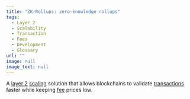 ```yaml
---
title: "ZK-Rollups: zero-knowledge rollups"
tags:
  - Layer 2
  - Scalability
  - Transaction
  - Fees
  - Development
  - Glossary
url: ""
image: null
image_text: null
---
```


A [layer 2](https://www.essentialcardano.io/glossary/layer-2) [scaling](https://www.essentialcardano.io/glossary/scalability) solution that allows blockchains to validate [transactions](https://www.essentialcardano.io/glossary/transaction-tx) faster while keeping [fee](https://www.essentialcardano.io/glossary/fee) prices low.

